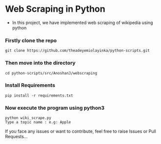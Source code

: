 # Web Scraping in Python

- In this project, we have implemented web scraping of wikipedia using python

### Firstly clone the repo
```
git clone https://github.com/theadeyemiolayinka/python-scripts.git
```

### Then move into the directory
```
cd python-scripts/src/AnoshanJ/webscraping
```

### Install Requirements
```
pip install -r requirements.txt
```

### Now execute the program using python3
```
python wiki_scrape.py
Type a topic name : e.g: Apple
```

If you face any issues or want to contribute, feel free to raise Issues or Pull Requests...